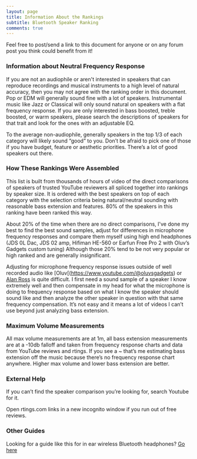 ```yaml
---
layout: page
title: Information About the Rankings
subtitle: Bluetooth Speaker Ranking
comments: true
---
```


Feel free to post/send a link to this document for anyone or on any forum post you think could benefit from it!

### Information about Neutral Frequency Response

If you are not an audiophile or aren't interested in speakers that can reproduce recordings and musical instruments to a high level of natural accuracy, then you may not agree with the ranking order in this document. Pop or EDM will generally sound fine with a lot of speakers. Instrumental music like Jazz or Classical will only sound natural on speakers with a flat frequency response. If you are only interested in bass boosted, treble boosted, or warm speakers, please search the descriptions of speakers for that trait and look for the ones with an adjustable EQ.

To the average non-audiophile, generally speakers in the top 1/3 of each category will likely sound “good” to you. Don’t be afraid to pick one of those if you have budget, feature or aesthetic priorities. There’s a lot of good speakers out there.

### How These Rankings Were Assembled

This list is built from thousands of hours of video of the direct comparisons of speakers of trusted YouTube reviewers all spliced together into rankings by speaker size. It is ordered with the best speakers on top of each category with the selection criteria being natural/neutral sounding with reasonable bass extension and features. 80% of the speakers in this ranking have been ranked this way.

About 20% of the time when there are no direct comparisons, I've done my best to find the best sound samples, adjust for differences in microphone frequency responses and compare them myself using high end headphones (JDS 0L Dac, JDS 02 amp, Hifiman HE-560 or Earfun Free Pro 2 with Oluv’s Gadgets custom tuning) Although those 20% tend to be not very popular or high ranked and are generally insignificant.

Adjusting for microphone frequency response issues outside of well recorded audio like [Oluv[(https://www.youtube.com/@oluvsgadgets) or [Alan Ross](https://www.youtube.com/@alanrossreviews) is quite difficult. I first need a sound sample of a speaker I know extremely well and then compensate in my head for what the microphone is doing to frequency response based on what I know the speaker should sound like and then analyze the other speaker in question with that same frequency compensation. It’s not easy and it means a lot of videos I can’t use beyond just analyzing bass extension.

### Maximum Volume Measurements

All max volume measurements are at 1m, all bass extension measurements are at a -10db falloff and taken from frequency response charts and data from YouTube reviews and rtings. If you see a ~ that’s me estimating bass extension off the music because there’s no frequency response chart anywhere. Higher max volume and lower bass extension are better.

### External Help

If you can’t find the speaker comparison you’re looking for, search Youtube for it.

Open rtings.com links in a new incognito window if you run out of free reviews.

### Other Guides

Looking for a guide like this for in ear wireless Bluetooth headphones? [Go here](https://docs.google.com/document/d/1bCOC94C_95H7xIbuUzURG0gBQ1DomcgcNy30yGc0XkI/edit?usp=sharing)
